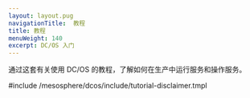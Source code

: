 ```yaml
---
layout: layout.pug
navigationTitle:  教程
title: 教程
menuWeight: 140
excerpt: DC/OS 入门 
---
```


通过这套有关使用 DC/OS 的教程，了解如何在生产中运行服务和操作服务。

#include /mesosphere/dcos/include/tutorial-disclaimer.tmpl

